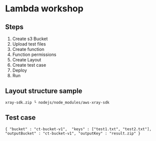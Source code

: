 # Lambda workshop

## Steps
1. Create s3 Bucket
2. Upload test files
3. Create function
4. Function permissions
5. Create Layout
6. Create test case
7. Deploy
8. Run

## Layout structure sample
``
xray-sdk.zip
└ nodejs/node_modules/aws-xray-sdk
``

## Test case
``
{
    "bucket" : "ct-bucket-v1", 
    "keys" : ["test1.txt", "test2.txt"],
    "outputBucket" : "ct-bucket-v1",
    "outputKey" : "result.zip"
}
``